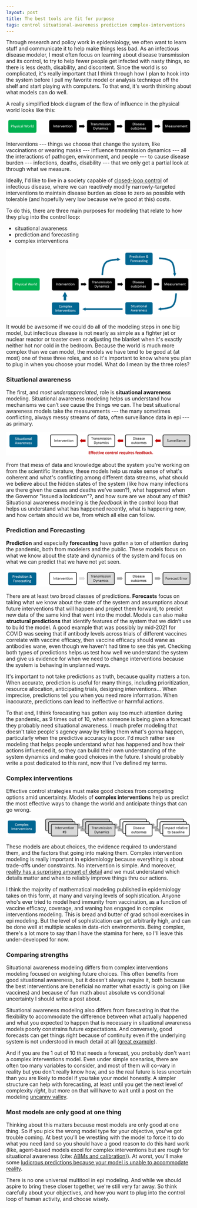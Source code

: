 ```yaml
---
layout: post
title: The best tools are fit for purpose
tags: control situational-awareness prediction complex-interventions
---
```


Through research and policy work in epidemiology, we often want to learn stuff and communicate it to help make things less bad. As an infectious disease modeler, I most often focus on learning about disease transmission and its control, to try to help fewer people get infected with nasty things, so there is less death, disability, and discontent. Since the world is so complicated, it's really important that I think through how I plan to hook into the system before I pull my favorite model or analysis technique off the shelf and start playing with computers. To that end, it's worth thinking about what models can do well.

A really simplified block diagram of the flow of influence in the physical world looks like this:

![physical-world](/assets/2022-05-04-The-Best-Tools-Are-Fit-For-Purpose/physical-world.PNG)

Interventions --- things we choose that change the system, like vaccinations or wearing masks --- influence transmission dynamics --- all the interactions of pathogen, environment, and people --- to cause disease burden --- infections, deaths, disability --- that we only get a partial look at through what we measure.

Ideally, I'd like to live in a society capable of [closed-loop control](https://en.wikipedia.org/wiki/Control_theory#Open-loop_and_closed-loop_(feedback)_control) of infectious disease, where we can reactively modify narrowly-targeted interventions to maintain disease burden as close to zero as possible with tolerable (and hopefully very low because we're good at this) costs.

To do this, there are three main purposes for modeling that relate to how they plug into the control loop:

- situational awareness
- prediction and forecasting
- complex interventions

![closed-loop-control](/assets/2022-05-04-The-Best-Tools-Are-Fit-For-Purpose/closed-loop-control.PNG)

It would be awesome if we could do all of the modeling steps in one big model, but infectious disease is not nearly as simple as a fighter jet or nuclear reactor or toaster oven or adjusting the blanket when it's exactly neither hot nor cold in the bedroom. Because the world is much more complex than we can model, the models we have tend to be good at (at most) one of these three roles, and so it's important to know where you plan to plug in when you choose your model. What do I mean by the three roles?

### Situational awareness

The first, and _most underappreciated_, role is **situational awareness** modeling. Situational awareness modeling helps us understand how mechanisms we can’t see cause the things we can. The best situational awareness models take the measurements --- the many sometimes conflicting, always messy streams of data, often surveillance data in epi --- as primary.

![situational-awareness](/assets/2022-05-04-The-Best-Tools-Are-Fit-For-Purpose/situational-awareness.PNG)

From that mess of data and knowledge about the system you're working on from the scientific literature, these models help us make sense of what's coherent and what's conflicting among different data streams, what should we believe about the hidden states of the system (like how many infections are there given the cases and deaths we've seen?), what happened when the Governor "issued a lockdown"?, and how sure are we about any of this? Situational awareness modeling is the _feedback_ in the control loop that helps us understand what has happened recently, what is happening now, and how certain should we be, from which all else can follow.

### Prediction and Forecasting

**Prediction** and especially **forecasting** have gotten a ton of attention during the pandemic, both from modelers and the public. These models focus on what we know about the state and dynamics of the system and focus on what we can predict that we have not yet seen.

![prediction-forecasting](/assets/2022-05-04-The-Best-Tools-Are-Fit-For-Purpose/prediction-forecasting.PNG)

There are at least two broad classes of predictions. **Forecasts** focus on taking what we know about the state of the system and assumptions about future interventions that will happen and project them forward, to predict new data of the same kind that went into the model. Models can also make **structural predictions** that identify features of the system that we didn’t use to build the model. A good example that was possibly by mid-2021 for COVID was seeing that if antibody levels across trials of different vaccines correlate with vaccine efficacy, then vaccine efficacy should wane as antibodies wane, even though we haven't had time to see this yet.  Checking both types of predictions helps us test how well we understand the system and give us evidence for when we need to change interventions because the system is behaving in unplanned ways.

It's important to not take predictions as truth, because quality matters a ton. When accurate, prediction is useful for many things, including prioritization, resource allocation, anticipating trials, designing interventions... When imprecise, predictions tell you when you need more information. When inaccurate, predictions can lead to ineffective or harmful actions.

To that end, I think forecasting has gotten way too much attention during the pandemic, as 9 times out of 10, when someone is being given a forecast they probably need situational awareness. I much prefer modeling that doesn't take people's agency away by telling them what's gonna happen, particularly when the predictive accuracy is poor. I'd much rather see modeling that helps people understand what has happened and how their actions influenced it, so they can build their own understanding of the system dynamics and make good choices in the future. I should probably write a post dedicated to this rant, now that I've defined my terms.

### Complex interventions

Effective control strategies must make good choices from competing options amid uncertainty. Models of **complex interventions** help us predict the most effective ways to change the world and anticipate things that can go wrong.

![complex-interventions](/assets/2022-05-04-The-Best-Tools-Are-Fit-For-Purpose/complex-interventions.PNG)

These models are about choices, the evidence required to understand them, and the factors that going into making them. Complex intervention modeling is really important in epidemiology because everything is about trade-offs under constraints. No intervention is simple. And moreover, [reality has a surprising amount of detail](http://johnsalvatier.org/blog/2017/reality-has-a-surprising-amount-of-detail) and we must understand which details matter and when to reliably improve things thru our actions.

I think the majority of mathematical modeling published in epidemiology takes on this form, at many and varying levels of sophistication.  Anyone who's ever tried to model herd immunity from vaccination, as a function of vaccine efficacy, coverage, and waning has engaged in complex interventions modeling. This is bread and butter of grad school exercises in epi modeling. But the level of sophistication can get arbitrarily high, and can be done well at multiple scales in data-rich environments. Being complex, there's a lot more to say than I have the stamina for here, so I'll leave this under-developed for now.

### Comparing strengths

Situational awareness modeling differs from complex interventions modeling focused on weighing future choices. This often benefits from good situational awareness, but it doesn't always require it, both because the best interventions are beneficial no matter what exactly is going on (like vaccines) and because of fun math about absolute vs conditional uncertainty I should write a post about.

Situational awareness modeling also differs from forecasting in that the flexibility to accommodate the difference between what actually happened and what you expected to happen that is necessary in situational awareness models poorly constrains future expectations. And conversely, good forecasts can get things right because of continuity even if the underlying system is not understood in much detail at all ([great example](https://covid19-projections.com/)).

And if you are the 1 out of 10 that needs a forecast, you probably don't want a complex interventions model. Even under simple scenarios, there are often too many variables to consider, and most of them will co-vary in reality but you don't really know how, and so the real future is less uncertain than you are likely to model if you take your model honestly. A simpler structure can help with forecasting, at least until you get the next level of complexity _right_, but more on that will have to wait until a post on the modeling [uncanny valley](https://en.wikipedia.org/wiki/Uncanny_valley).

### Most models are only good at one thing

Thinking about this matters because most models are only good at one thing. So if you pick the wrong model type for your objective, you've got trouble coming. At best you'll be wrestling with the model to force it to do what you need (and so you should have a good reason to do this hard work (like, agent-based models excel for complex interventions but are rough for situational awareness (cite: [ABMs and calibration](https://journals.plos.org/ploscompbiol/article?id=10.1371/journal.pcbi.1007893))). At worst, you'll make some [ludicrous predictions because your model is unable to accommodate reality](https://www.thelancet.com/journals/lancet/article/PIIS0140-6736(22)00100-3/fulltext).

There is no one universal multitool in epi modeling. And while we should aspire to bring these closer together, we're still very far away. So think carefully about your objectives, and how you want to plug into the control loop of human activity, and choose wisely.
